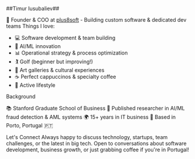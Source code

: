 ##Timur Iusubaliev##

💼 Founder & COO at [plus8soft](https://plus8soft.com) - Building custom software & dedicated dev teams
Things I love:

- 💻 Software development & team building
- 🤖 AI/ML innovation
- 📊 Operational strategy & process optimization
- 🏌️ Golf (beginner but improving!)
- 🎨 Art galleries & cultural experiences
- ☕ Perfect cappuccinos & specialty coffee
- 🏃 Active lifestyle

Background

📚 Stanford Graduate School of Business
🔬 Published researcher in AI/ML fraud detection & AML systems
🌍 15+ years in IT business
📍 Based in Porto, Portugal 🇵🇹

Let's Connect
Always happy to discuss technology, startups, team challenges, or the latest in big tech. Open to conversations about software development, business growth, or just grabbing coffee if you're in Portugal!
